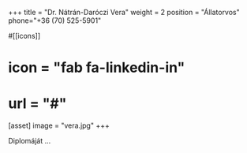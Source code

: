 +++
title = "Dr. Nátrán-Daróczi Vera" 
weight = 2
position = "Állatorvos"
phone="+36 (70) 525-5901"

#[[icons]] 
# icon = "fab fa-linkedin-in"
# url = "#"

[asset] 
  image = "vera.jpg"
+++

Diplomáját ... 
